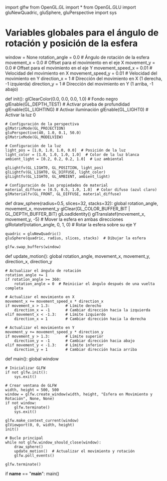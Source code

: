 import glfw
from OpenGL.GL import *
from OpenGL.GLU import gluNewQuadric, gluSphere, gluPerspective
import sys

# Variables globales para el ángulo de rotación y posición de la esfera
window = None
rotation_angle = 0.0  # Ángulo de rotación de la esfera
movement_x = 0.0  # Offset para el movimiento en el eje X
movement_y = 0.0  # Offset para el movimiento en el eje Y
movement_speed_x = 0.01  # Velocidad del movimiento en X
movement_speed_y = 0.01  # Velocidad del movimiento en Y
direction_x = 1  # Dirección del movimiento en X (1 derecha, -1 izquierda)
direction_y = 1  # Dirección del movimiento en Y (1 arriba, -1 abajo)

def init():
    glClearColor(0.0, 0.0, 0.0, 1.0)  # Fondo negro
    glEnable(GL_DEPTH_TEST)            # Activar prueba de profundidad
    glEnable(GL_LIGHTING)              # Activar iluminación
    glEnable(GL_LIGHT0)                # Activar la luz 0

    # Configuración de la perspectiva
    glMatrixMode(GL_PROJECTION)
    gluPerspective(40, 1.0, 0.1, 50.0)
    glMatrixMode(GL_MODELVIEW)

    # Configuración de la luz
    light_pos = [1.0, 1.0, 1.0, 0.0]  # Posición de la luz
    light_color = [1.0, 1.0, 1.0, 1.0]  # Color de la luz blanca
    ambient_light = [0.2, 0.2, 0.2, 1.0]  # Luz ambiental

    glLightfv(GL_LIGHT0, GL_POSITION, light_pos)
    glLightfv(GL_LIGHT0, GL_DIFFUSE, light_color)
    glLightfv(GL_LIGHT0, GL_AMBIENT, ambient_light)

    # Configuración de las propiedades de material
    material_diffuse = [0.5, 0.5, 1.0, 1.0]  # Color difuso (azul claro)
    glMaterialfv(GL_FRONT, GL_DIFFUSE, material_diffuse)

def draw_sphere(radius=0.5, slices=32, stacks=32):
    global rotation_angle, movement_x, movement_y
    glClear(GL_COLOR_BUFFER_BIT | GL_DEPTH_BUFFER_BIT)
    glLoadIdentity()
    glTranslatef(movement_x, movement_y, -5)  # Mover la esfera en ambas direcciones
    glRotatef(rotation_angle, 0, 1, 0)  # Rotar la esfera sobre su eje Y

    quadric = gluNewQuadric()
    gluSphere(quadric, radius, slices, stacks)  # Dibujar la esfera

    glfw.swap_buffers(window)

def update_motion():
    global rotation_angle, movement_x, movement_y, direction_x, direction_y

    # Actualizar el ángulo de rotación
    rotation_angle += 1
    if rotation_angle >= 360:
        rotation_angle = 0  # Reiniciar el ángulo después de una vuelta completa

    # Actualizar el movimiento en X
    movement_x += movement_speed_x * direction_x
    if movement_x > 1.3:       # Límite derecho
        direction_x = -1       # Cambiar dirección hacia la izquierda
    elif movement_x < -1.3:    # Límite izquierdo
        direction_x = 1        # Cambiar dirección hacia la derecha

    # Actualizar el movimiento en Y
    movement_y += movement_speed_y * direction_y
    if movement_y > 1.3:       # Límite superior
        direction_y = -1       # Cambiar dirección hacia abajo
    elif movement_y < -1.3:    # Límite inferior
        direction_y = 1        # Cambiar dirección hacia arriba

def main():
    global window

    # Inicializar GLFW
    if not glfw.init():
        sys.exit()

    # Crear ventana de GLFW
    width, height = 500, 500
    window = glfw.create_window(width, height, "Esfera en Movimiento y Rotación", None, None)
    if not window:
        glfw.terminate()
        sys.exit()

    glfw.make_context_current(window)
    glViewport(0, 0, width, height)
    init()

    # Bucle principal
    while not glfw.window_should_close(window):
        draw_sphere()
        update_motion()  # Actualizar el movimiento y rotación
        glfw.poll_events()

    glfw.terminate()

if __name__ == "__main__":
    main()

